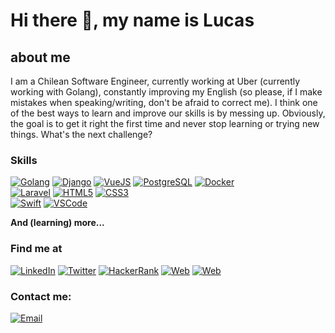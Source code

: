 # Hi there 👋, my name is Lucas

## about me

<!--
**sirlucast/sirlucast** is a ✨ _special_ ✨ repository because its `README.md` (this file) appears on your GitHub profile.

Here are some ideas to get you started:

- 🔭 I’m currently working on ...
- 🌱 I’m currently learning ...
- 👯 I’m looking to collaborate on ...
- 🤔 I’m looking for help with ...
- 💬 Ask me about ...
- 📫 How to reach me: ...
- 😄 Pronouns: ...
- ⚡ Fun fact: ...
-->
I am a Chilean Software Engineer, currently working at Uber (currently working with Golang), constantly improving my English (so please, if I make mistakes when speaking/writing, don't be afraid to correct me).
I think one of the best ways to learn and improve our skills is by messing up. Obviously, the goal is to get it right the first time and never stop learning or trying new things. What's the next challenge?

### Skills

<!-- [![Python](https://img.shields.io/badge/Python-306998?style=for-the-badge&logo=python&logoColor=white&labelColor=494a4c)]("#") -->
<!-- [![JavaScript](https://img.shields.io/badge/JavaScript-F7DF1E?style=for-the-badge&logo=javascript&logoColor=white&labelColor=494a4c)]("#") -->
[![Golang](https://img.shields.io/badge/Golang-29beb0?style=for-the-badge&logo=go&logoColor=white&labelColor=494a4c)]("#")
[![Django](https://img.shields.io/badge/Django-092e20?style=for-the-badge&logo=django&logoColor=white&labelColor=494a4c)]("#")
[![VueJS](https://img.shields.io/badge/Vue.js-41b883?style=for-the-badge&logo=vue.JS&logoColor=white&labelColor=494a4c)]("#")
[![PostgreSQL](https://img.shields.io/badge/PostgreSQL-4479A1?style=for-the-badge&logo=PostgreSQL&logoColor=white&labelColor=494a4c)]("#")
[![Docker](https://img.shields.io/badge/Docker-0db7ed?style=for-the-badge&logo=docker&logoColor=white&labelColor=494a4c)]("#")
</br>
[![Laravel](https://img.shields.io/badge/Laravel-f05340?style=for-the-badge&logo=laravel&logoColor=white&labelColor=494a4c)]("#")
[![HTML5](https://img.shields.io/badge/HTML-e44d26?style=for-the-badge&logo=HTML5&logoColor=white&labelColor=494a4c)]("#")
[![CSS3](https://img.shields.io/badge/CSS-e31b5f?style=for-the-badge&logo=CSS3&logoColor=white&labelColor=494a4c)]("#")
</br>
[![Swift](https://img.shields.io/badge/Flutter_-2196f3?style=for-the-badge&logo=flutter&logoColor=white&labelColor=494a4c)]("#")
[![VSCode](https://img.shields.io/badge/VSCode-1575F9?style=for-the-badge&logo=visual-studio-code&logoColor=white&labelColor=494a4c)]("#")
</br>

**And (learning) more...**

### Find me at

[![LinkedIn](https://img.shields.io/badge/LinkedIn-J._Lucas_Torres-0077B5?style=for-the-badge&logo=linkedin&logoColor=white&labelColor=494a4c)](https://www.linkedin.com/in/sirlucast)
[![Twitter](https://img.shields.io/badge/Twitter-@sirlucast-1DA1F2?style=for-the-badge&logo=twitter&logoColor=white&labelColor=494a4c)](https://twitter.com/sirlucast)
[![HackerRank](https://img.shields.io/badge/HackerRank-@sirlucast-2dc663?style=for-the-badge&logo=hackerrank&logoColor=white&labelColor=494a4c)](https://www.hackerrank.com/sirlucast)
[![Web](https://img.shields.io/badge/My_Website-(soon)-8b4be5?style=for-the-badge&logo=dev.to&logoColor=white&labelColor=494a4c)](https://sirlucast.ninja)
[![Web](https://img.shields.io/badge/CNTX_site-cntx.cl-225277?style=for-the-badge&logo=dev.to&logoColor=white&labelColor=494a4c)](https://cntx.cl)

### Contact me:

[![Email](https://img.shields.io/badge/jlmax.torres@gmail.com-personal_email-D14836?style=for-the-badge&logo=gmail&logoColor=white&labelColor=494a4c)](mailto:jlmax.torres@gmail.com)

